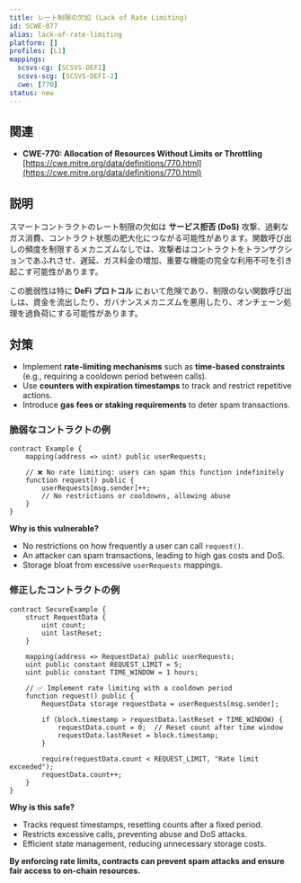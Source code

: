 ```yaml
---
title: レート制限の欠如 (Lack of Rate Limiting)
id: SCWE-077
alias: lack-of-rate-limiting
platform: []
profiles: [L1]
mappings:
  scsvs-cg: [SCSVS-DEFI]
  scsvs-scg: [SCSVS-DEFI-2]
  cwe: [770]
status: new
---
```


## 関連
- **CWE-770: Allocation of Resources Without Limits or Throttling**  
  [https://cwe.mitre.org/data/definitions/770.html](https://cwe.mitre.org/data/definitions/770.html)

## 説明
スマートコントラクトのレート制限の欠如は **サービス拒否 (DoS)** 攻撃、過剰なガス消費、コントラクト状態の肥大化につながる可能性があります。関数呼び出しの頻度を制限するメカニズムなしでは、攻撃者はコントラクトをトランザクションであふれさせ、遅延、ガス料金の増加、重要な機能の完全な利用不可を引き起こす可能性があります。

この脆弱性は特に **DeFi プロトコル** において危険であり、制限のない関数呼び出しは、資金を流出したり、ガバナンスメカニズムを悪用したり、オンチェーン処理を過負荷にする可能性があります。

## 対策
- Implement **rate-limiting mechanisms** such as **time-based constraints** (e.g., requiring a cooldown period between calls).  
- Use **counters with expiration timestamps** to track and restrict repetitive actions.  
- Introduce **gas fees or staking requirements** to deter spam transactions.  

### 脆弱なコントラクトの例
```solidity
contract Example {
    mapping(address => uint) public userRequests;

    // ❌ No rate limiting: users can spam this function indefinitely
    function request() public {
        userRequests[msg.sender]++;
        // No restrictions or cooldowns, allowing abuse
    }
}
```

**Why is this vulnerable?**
- No restrictions on how frequently a user can call `request()`.
- An attacker can spam transactions, leading to high gas costs and DoS.
- Storage bloat from excessive `userRequests` mappings.

### 修正したコントラクトの例

```solidity
contract SecureExample {
    struct RequestData {
        uint count;
        uint lastReset;
    }

    mapping(address => RequestData) public userRequests;
    uint public constant REQUEST_LIMIT = 5;
    uint public constant TIME_WINDOW = 1 hours;

    // ✅ Implement rate limiting with a cooldown period
    function request() public {
        RequestData storage requestData = userRequests[msg.sender];

        if (block.timestamp > requestData.lastReset + TIME_WINDOW) {
            requestData.count = 0;  // Reset count after time window
            requestData.lastReset = block.timestamp;
        }

        require(requestData.count < REQUEST_LIMIT, "Rate limit exceeded");
        requestData.count++;
    }
}
```
**Why is this safe?**
- Tracks request timestamps, resetting counts after a fixed period.
- Restricts excessive calls, preventing abuse and DoS attacks.
- Efficient state management, reducing unnecessary storage costs.

**By enforcing rate limits, contracts can prevent spam attacks and ensure fair access to on-chain resources.**
